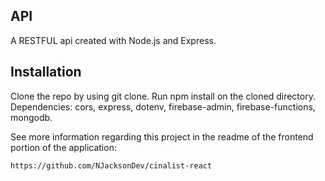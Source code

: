 ## API
A RESTFUL api created with Node.js and Express. 

## Installation

Clone the repo by using git clone.
Run npm install on the cloned directory.
Dependencies: cors, express, dotenv, firebase-admin, firebase-functions, mongodb.


See more information regarding this project in the readme of the frontend portion of the application:

`https://github.com/NJacksonDev/cinalist-react`
